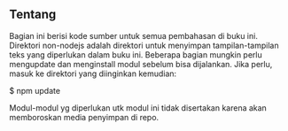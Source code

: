 Tentang
-------

Bagian ini berisi kode sumber untuk semua pembahasan di buku ini. Direktori non-nodejs adalah direktori untuk menyimpan tampilan-tampilan teks yang diperlukan dalam buku ini. Beberapa bagian mungkin perlu mengupdate dan menginstall modul sebelum bisa dijalankan. Jika perlu, masuk ke direktori yang diinginkan kemudian:

$ npm update

Modul-modul yg diperlukan utk modul ini tidak disertakan karena akan memboroskan media penyimpan di repo.

